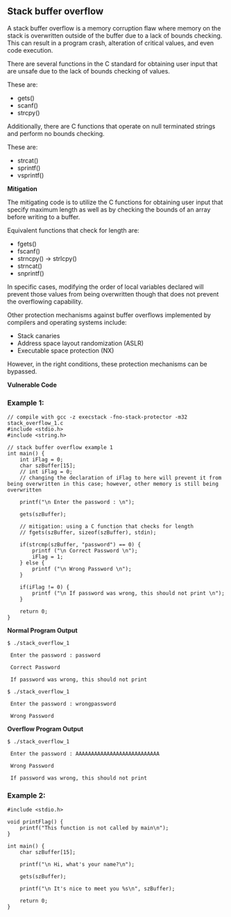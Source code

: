 ## Stack buffer overflow

A stack buffer overflow is a memory corruption flaw where memory on the stack is overwritten outside of the buffer due to a lack of bounds checking. This can result in a program crash, alteration of critical values, and even code execution.

There are several functions in the C standard for obtaining user input that are unsafe due to the lack of bounds checking of values.

These are:

* gets()
* scanf()
* strcpy()

Additionally, there are C functions that operate on null terminated strings and perform no bounds checking.

These are:

* strcat()
* sprintf()
* vsprintf()

**Mitigation**

The mitigating code is to utilize the C functions for obtaining user input that specify maximum length as well as by checking the bounds of an array before writing to a buffer. 

Equivalent functions that check for length are:

* fgets()
* fscanf()
* strncpy() -> strlcpy()
* strncat()
* snprintf()

In specific cases, modifying the order of local variables declared will prevent those values from being overwritten though that does not prevent the overflowing capability. 

Other protection mechanisms against buffer overflows implemented by compilers and operating systems include:

* Stack canaries
* Address space layout randomization (ASLR)
* Executable space protection (NX)

However, in the right conditions, these protection mechanisms can be bypassed.

**Vulnerable Code**

### Example 1:

```
// compile with gcc -z execstack -fno-stack-protector -m32 stack_overflow_1.c
#include <stdio.h>
#include <string.h>

// stack buffer overflow example 1
int main() {
    int iFlag = 0;
    char szBuffer[15];
    // int iFlag = 0;  
    // changing the declaration of iFlag to here will prevent it from being overwritten in this case; however, other memory is still being overwritten

    printf("\n Enter the password : \n");

    gets(szBuffer);

    // mitigation: using a C function that checks for length
    // fgets(szBuffer, sizeof(szBuffer), stdin);

    if(strcmp(szBuffer, "password") == 0) {
        printf ("\n Correct Password \n");
        iFlag = 1;
    } else {
        printf ("\n Wrong Password \n");
    }

    if(iFlag != 0) {
        printf ("\n If password was wrong, this should not print \n");
    }

    return 0;
}
```

**Normal Program Output**

```
$ ./stack_overflow_1

 Enter the password : password

 Correct Password

 If password was wrong, this should not print 

$ ./stack_overflow_1

 Enter the password : wrongpassword

 Wrong Password
```

**Overflow Program Output**

```
$ ./stack_overflow_1

 Enter the password : AAAAAAAAAAAAAAAAAAAAAAAAAAA

 Wrong Password

 If password was wrong, this should not print 
```

### Example 2:

```
#include <stdio.h>

void printFlag() {
    printf("This function is not called by main\n");
}

int main() {
    char szBuffer[15];

    printf("\n Hi, what's your name?\n");

    gets(szBuffer);

    printf("\n It's nice to meet you %s\n", szBuffer);

    return 0;
}
```
